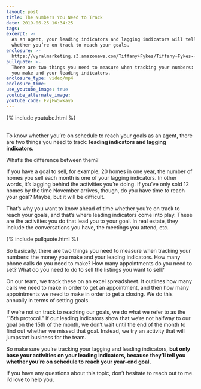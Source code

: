 ```yaml
---
layout: post
title: The Numbers You Need to Track
date: 2019-06-25 16:34:25
tags:
excerpt: >-
  As an agent, your leading indicators and lagging indicators will tell you
  whether you’re on track to reach your goals.
enclosure: >-
  https://vyralmarketing.s3.amazonaws.com/Tiffany+Fykes/Tiffany+Fykes-+How+to+Determine+Whether+or+Not+You're+on+Track+to+Reaching+Your+Goals.mp4
pullquote: >-
  There are two things you need to measure when tracking your numbers: the money
  you make and your leading indicators.
enclosure_type: video/mp4
enclosure_time:
use_youtube_image: true
youtube_alternate_image:
youtube_code: FvjFw5wkayo
---
```


{% include youtube.html %}

<br>To know whether you’re on schedule to reach your goals as an agent, there are two things you need to track: **leading indicators and lagging indicators.&nbsp;**

What’s the difference between them?

If you have a goal to sell, for example, 20 homes in one year, the number of homes you sell each month is one of your lagging indicators. In other words, it’s lagging behind the activities you’re doing. If you’ve only sold 12 homes by the time November arrives, though, do you have time to reach your goal? Maybe, but it will be difficult.&nbsp;

That’s why you want to know ahead of time whether you’re on track to reach your goals, and that’s where leading indicators come into play. These are the activities you do that lead you to your goal. In real estate, they include the conversations you have, the meetings you attend, etc.&nbsp;

{% include pullquote.html %}

So basically, there are two things you need to measure when tracking your numbers: the money you make and your leading indicators. How many phone calls do you need to make? How many appointments do you need to set? What do you need to do to sell the listings you want to sell?

On our team, we track these on an excel spreadsheet. It outlines how many calls we need to make in order to get an appointment, and then how many appointments we need to make in order to get a closing. We do this annually in terms of setting goals.&nbsp;

If we’re not on track to reaching our goals, we do what we refer to as the “15th protocol.” If our leading indicators show that we’re not halfway to our goal on the 15th of the month, we don’t wait until the end of the month to find out whether we missed that goal. Instead, we try an activity that will jumpstart business for the team.&nbsp;

So make sure you’re tracking your lagging and leading indicators, **but only base your activities on your leading indicators, because they’ll tell you whether you’re on schedule to reach your year-end goal.&nbsp;**

If you have any questions about this topic, don’t hesitate to reach out to me. I’d love to help you.&nbsp;